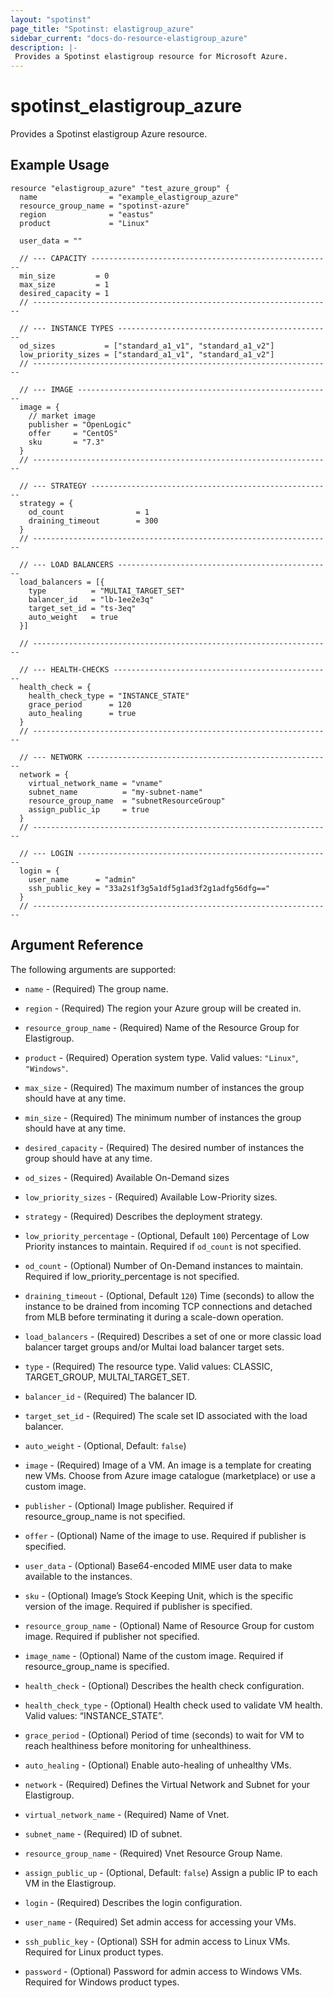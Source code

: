 ```yaml
---
layout: "spotinst"
page_title: "Spotinst: elastigroup_azure"
sidebar_current: "docs-do-resource-elastigroup_azure"
description: |-
 Provides a Spotinst elastigroup resource for Microsoft Azure.
---
```


# spotinst\_elastigroup\_azure

Provides a Spotinst elastigroup Azure resource.

## Example Usage

```hcl
resource "elastigroup_azure" "test_azure_group" {
  name                = "example_elastigroup_azure"
  resource_group_name = "spotinst-azure"
  region              = "eastus"
  product             = "Linux"

  user_data = ""

  // --- CAPACITY ------------------------------------------------------
  min_size         = 0
  max_size         = 1
  desired_capacity = 1
  // -------------------------------------------------------------------

  // --- INSTANCE TYPES ------------------------------------------------
  od_sizes           = ["standard_a1_v1", "standard_a1_v2"]
  low_priority_sizes = ["standard_a1_v1", "standard_a1_v2"]
  // -------------------------------------------------------------------

  // --- IMAGE ---------------------------------------------------------
  image = {
    // market image
    publisher = "OpenLogic"
    offer     = "CentOS"
    sku       = "7.3"
  }
  // -------------------------------------------------------------------

  // --- STRATEGY ------------------------------------------------------
  strategy = {
    od_count                = 1
    draining_timeout        = 300
  }
  // -------------------------------------------------------------------

  // --- LOAD BALANCERS ------------------------------------------------
  load_balancers = [{
    type          = "MULTAI_TARGET_SET"
    balancer_id   = "lb-1ee2e3q"
    target_set_id = "ts-3eq"
    auto_weight   = true
  }]

  // -------------------------------------------------------------------

  // --- HEALTH-CHECKS -------------------------------------------------
  health_check = {
    health_check_type = "INSTANCE_STATE"
    grace_period      = 120
    auto_healing      = true
  }
  // -------------------------------------------------------------------

  // --- NETWORK -------------------------------------------------------
  network = {
    virtual_network_name = "vname"
    subnet_name          = "my-subnet-name"
    resource_group_name  = "subnetResourceGroup"
    assign_public_ip     = true
  }
  // -------------------------------------------------------------------

  // --- LOGIN ---------------------------------------------------------
  login = {
    user_name      = "admin"
    ssh_public_key = "33a2s1f3g5a1df5g1ad3f2g1adfg56dfg=="
  }
  // -------------------------------------------------------------------
```

## Argument Reference

The following arguments are supported:

* `name` - (Required) The group name.
* `region` - (Required) The region your Azure group will be created in.
* `resource_group_name` - (Required) Name of the Resource Group for Elastigroup.
* `product` - (Required) Operation system type. Valid values: `"Linux"`, `"Windows"`.
* `max_size` - (Required) The maximum number of instances the group should have at any time.
* `min_size` - (Required) The minimum number of instances the group should have at any time.
* `desired_capacity` - (Required) The desired number of instances the group should have at any time.

* `od_sizes` - (Required) Available On-Demand sizes
* `low_priority_sizes` - (Required) Available Low-Priority sizes.

* `strategy` - (Required) Describes the deployment strategy.
* `low_priority_percentage` - (Optional, Default `100`) Percentage of Low Priority instances to maintain. Required if `od_count` is not specified.
* `od_count` - (Optional) Number of On-Demand instances to maintain. Required if low_priority_percentage is not specified.
* `draining_timeout` - (Optional, Default `120`) Time (seconds) to allow the instance to be drained from incoming TCP connections and detached from MLB before terminating it during a scale-down operation.

* `load_balancers` - (Required) Describes a set of one or more classic load balancer target groups and/or Multai load balancer target sets.
* `type` - (Required) The resource type. Valid values: CLASSIC, TARGET_GROUP, MULTAI_TARGET_SET.
* `balancer_id` - (Required) The balancer ID.
* `target_set_id` - (Required) The scale set ID associated with the load balancer.
* `auto_weight` - (Optional, Default: `false`)

* `image` - (Required) Image of a VM. An image is a template for creating new VMs. Choose from Azure image catalogue (marketplace) or use a custom image.
* `publisher` - (Optional) Image publisher. Required if resource_group_name is not specified.
* `offer` - (Optional) Name of the image to use. Required if publisher is specified.
* `user_data` - (Optional) Base64-encoded MIME user data to make available to the instances.
* `sku` - (Optional) Image’s Stock Keeping Unit, which is the specific version of the image. Required if publisher is specified.
* `resource_group_name` - (Optional) Name of Resource Group for custom image. Required if publisher not specified.
* `image_name` - (Optional) Name of the custom image. Required if resource_group_name is specified.

* `health_check` - (Optional) Describes the health check configuration.
* `health_check_type` - (Optional) Health check used to validate VM health. Valid values: “INSTANCE_STATE”.
* `grace_period` - (Optional) Period of time (seconds) to wait for VM to reach healthiness before monitoring for unhealthiness.
* `auto_healing` - (Optional) Enable auto-healing of unhealthy VMs.

* `network` - (Required) Defines the Virtual Network and Subnet for your Elastigroup.
* `virtual_network_name` - (Required) Name of Vnet.
* `subnet_name` - (Required) ID of subnet.
* `resource_group_name` - (Required) Vnet Resource Group Name.
* `assign_public_up` - (Optional, Default: `false`) Assign a public IP to each VM in the Elastigroup.

* `login` - (Required) Describes the login configuration.
* `user_name` - (Required) Set admin access for accessing your VMs.
* `ssh_public_key` - (Optional) SSH for admin access to Linux VMs. Required for Linux product types.
* `password` - (Optional) Password for admin access to Windows VMs. Required for Windows product types.

